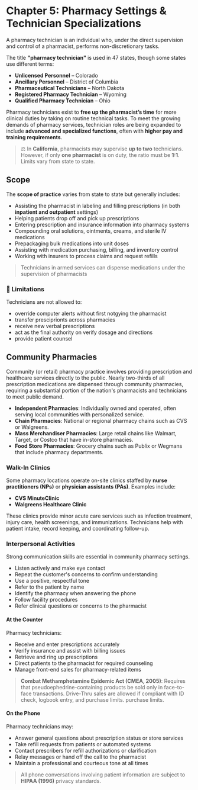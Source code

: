 # Chapter 5: Pharmacy Settings & Technician Specializations

A pharmacy technician is an individual who, under the direct supervision and control of a pharmacist, performs non-discretionary tasks.

The title **"pharmacy technician"** is used in 47 states, though some states use different terms:

- **Unlicensed Personnel** – Colorado  
- **Ancillary Personnel** – District of Columbia  
- **Pharmaceutical Technicians** – North Dakota  
- **Registered Pharmacy Technician** – Wyoming  
- **Qualified Pharmacy Technician** – Ohio

Pharmacy technicians exist to **free up the pharmacist’s time** for more clinical duties by taking on routine technical tasks. To meet the growing demands of pharmacy services, technician roles are being expanded to include **advanced and specialized functions**, often with **higher pay and training requirements**.

> ⚖️ In **California**, pharmacists may supervise **up to two** technicians. However, if only **one pharmacist** is on duty, the ratio must be **1:1**. Limits vary from state to state.

## Scope

The **scope of practice** varies from state to state but generally includes:

- Assisting the pharmacist in labeling and filling prescriptions (in both **inpatient and outpatient** settings)  
- Helping patients drop off and pick up prescriptions  
- Entering prescription and insurance information into pharmacy systems  
- Compounding oral solutions, ointments, creams, and sterile IV medications  
- Prepackaging bulk medications into unit doses  
- Assisting with medication purchasing, billing, and inventory control  
- Working with insurers to process claims and request refills  

> Technicians in armed services can dispense medications under the supervision of pharmacists

### 🛑 Limitations

Technicians are not allowed to:

- override computer alerts without first notgying the pharmacist
- transfer presciprionts across pharmacies
- receive new verbal prescriptions
- act as the final authority on verify dosage and directions
- provide patient counsel

## Community Pharmacies

Community (or retail) pharmacy practice involves providing prescription and healthcare services directly to the public. Nearly two-thirds of all prescription medications are dispensed through community pharmacies, requiring a substantial portion of the nation's pharmacists and technicians to meet public demand.

- **Independent Pharmacies**: Individually owned and operated, often serving local communities with personalized service.
- **Chain Pharmacies**: National or regional pharmacy chains such as CVS or Walgreens.
- **Mass Merchandiser Pharmacies**: Large retail chains like Walmart, Target, or Costco that have in-store pharmacies.
- **Food Store Pharmacies**: Grocery chains such as Publix or Wegmans that include pharmacy departments.

### Walk-In Clinics

Some pharmacy locations operate on-site clinics staffed by **nurse practitioners (NPs)** or **physician assistants (PAs)**. Examples include:

- **CVS MinuteClinic**
- **Walgreens Healthcare Clinic**

These clinics provide minor acute care services such as infection treatment, injury care, health screenings, and immunizations. Technicians help with patient intake, record keeping, and coordinating follow-up.

### Interpersonal Activities

Strong communication skills are essential in community pharmacy settings.

- Listen actively and make eye contact
- Repeat the customer's concerns to confirm understanding
- Use a positive, respectful tone
- Refer to the patient by name
- Identify the pharmacy when answering the phone
- Follow facility procedures
- Refer clinical questions or concerns to the pharmacist

#### At the Counter

Pharmacy technicians:

- Receive and enter prescriptions accurately
- Verify insurance and assist with billing issues
- Retrieve and ring up prescriptions
- Direct patients to the pharmacist for required counseling
- Manage front-end sales for pharmacy-related items

> **Combat Methamphetamine Epidemic Act (CMEA, 2005)**: Requires that pseudoephedrine-containing products be sold only in face-to-face transactions. Drive-Thru sales are allowed if compliant with ID check, logbook entry, and purchase limits. purchase limits.

#### On the Phone

Pharmacy technicians may:

- Answer general questions about prescription status or store services
- Take refill requests from patients or automated systems
- Contact prescribers for refill authorizations or clarification
- Relay messages or hand off the call to the pharmacist
- Maintain a professional and courteous tone at all times

> All phone conversations involving patient information are subject to **HIPAA (1996)** privacy standards.
